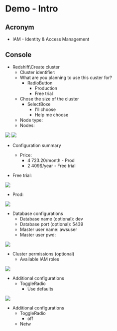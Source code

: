# Demo - Intro

## Acronym
* IAM - Identity & Access Management

## Console
* Redshift\Create cluster
  * Cluster identifier:
  * What are you planning to use this custer for?
    * RadioButton
      * Production
      * Free trial
  * Chose the size of the cluster
    * SelectBoxe
      * I'll choose
      * Help me choose
  * Node type:
  * Nodes: 

[<img src="https://i.imgur.com/D7NTnFp.png">](https://i.imgur.com/D7NTnFp.png)
[<img src="https://i.imgur.com/qnpMgh5.png">](https://i.imgur.com/qnpMgh5.png)

* Configuration summary
  * Price:
    * 4 723.20/month - Prod
    * 2 409$/year - Free trial
  
* Free trial:

[<img src="https://i.imgur.com/JfR58iR.png">](https://i.imgur.com/JfR58iR.png)

* Prod:

[<img src="https://i.imgur.com/0tQITmY.png">](https://i.imgur.com/0tQITmY.png)

* Database configurations
  * Database name (optional): dev
  * Database port (optional): 5439
  * Master user name: awsuser
  * Master user pwd:
  
[<img src="https://i.imgur.com/VucBRb7.png">](https://i.imgur.com/VucBRb7.png)

* Cluster permissions (optional)
  * Available IAM roles
  
[<img src="https://i.imgur.com/L6odIVf.png">](https://i.imgur.com/L6odIVf.png)

* Additional configurations
  * ToggleRadio
    * Use defaults
    
[<img src="https://i.imgur.com/OI5ZXUy.png">](https://i.imgur.com/OI5ZXUy.png)

* Additional configurations
  * ToggleRadio
    * off
  * Netw
